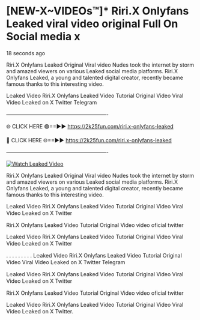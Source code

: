 # [NEW-X~VIDEOs™]* Riri.X Onlyfans Leaked viral video original Full On Social media x

18 seconds ago

Riri.X Onlyfans Leaked Original Viral video Nudes took the internet by storm and amazed viewers on various Leaked social media platforms. Riri.X Onlyfans Leaked, a young and talented digital creator, recently became famous thanks to this interesting video.

L𝚎aked Video Riri.X Onlyfans Leaked Video Tutorial Original Video Viral Video L𝚎aked on X Twitter Telegram

———————————————————-

🌐 CLICK HERE 🟢==►► https://2k25fun.com/riri.x-onlyfans-leaked

🔴 CLICK HERE 🌐==►► https://2k25fun.com/riri.x-onlyfans-leaked

———————————————————-

[![Watch Leaked Video](https://miro.medium.com/v2/resize:fit:828/format:webp/1*cilzJN44JGOrTw9NJCrNHA.gif "Watch Leaked Video")](https://2k25fun.com/riri.x-onlyfans-leaked)

Riri.X Onlyfans Leaked Original Viral video Nudes took the internet by storm and amazed viewers on various Leaked social media platforms. Riri.X Onlyfans Leaked, a young and talented digital creator, recently became famous thanks to this interesting video.

L𝚎aked Video Riri.X Onlyfans Leaked Video Tutorial Original Video Viral Video L𝚎aked on X Twitter

Riri.X Onlyfans Leaked Video Tutorial Original Video video oficial twitter

L𝚎aked Video Riri.X Onlyfans Leaked Video Tutorial Original Video Viral Video L𝚎aked on X Twitter

. . . . . . . . . L𝚎aked Video Riri.X Onlyfans Leaked Video Tutorial Original Video Viral Video L𝚎aked on X Twitter Telegram

L𝚎aked Video Riri.X Onlyfans Leaked Video Tutorial Original Video Viral Video L𝚎aked on X Twitter

Riri.X Onlyfans Leaked Video Tutorial Original Video video oficial twitter

L𝚎aked Video Riri.X Onlyfans Leaked Video Tutorial Original Video Viral Video L𝚎aked on X Twitter.